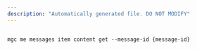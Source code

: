 ```yaml
---
description: "Automatically generated file. DO NOT MODIFY"
---
```


```cli

mgc me messages item content get --message-id {message-id}

```